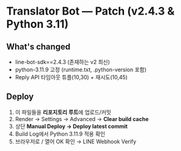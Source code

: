 # Translator Bot — Patch (v2.4.3 & Python 3.11)

## What's changed
- line-bot-sdk==2.4.3 (존재하는 v2 최신)
- python-3.11.9 고정 (runtime.txt, .python-version 포함)
- Reply API 타임아웃 튜플(10,30) + 재시도(10,45)

## Deploy
1) 이 파일들을 **리포지토리 루트**에 업로드/커밋
2) Render → Settings → Advanced → **Clear build cache**
3) 상단 **Manual Deploy → Deploy latest commit**
4) Build Log에서 Python 3.11.9 적용 확인
5) 브라우저로 / 열어 OK 확인 → LINE Webhook Verify
